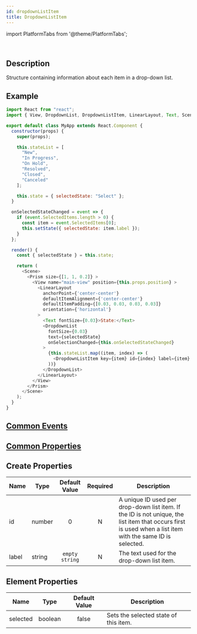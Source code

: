 ```yaml
---
id: dropdownListItem
title: DropdownListItem
---
```


import PlatformTabs from '@theme/PlatformTabs';

<PlatformTabs component='dropdownlistitem' />​

## Description

Structure containing information about each item in a drop-down list.

## Example

```javascript
import React from "react";
import { View, DropdownList, DropdownListItem, LinearLayout, Text, Scene, Prism } from "magic-script-components";

export default class MyApp extends React.Component {
  constructor(props) {
    super(props);

    this.stateList = [
      "New",
      "In Progress",
      "On Hold",
      "Resolved",
      "Closed",
      "Canceled"
    ];

    this.state = { selectedState: "Select" };
  }

  onSelectedStateChanged = event => {
    if (event.SelectedItems.length > 0) {
      const item = event.SelectedItems[0];
      this.setState({ selectedState: item.label });
    }
  };

  render() {
    const { selectedState } = this.state;

    return (
      <Scene>
        <Prism size={[1, 1, 0.2]} >
          <View name="main-view" position={this.props.position} >
            <LinearLayout
              anchorPoint={'center-center'}
              defaultItemAlignment={'center-center'}
              defaultItemPadding={[0.03, 0.03, 0.03, 0.03]}
              orientation={'horizontal'}
            >
              <Text fontSize={0.03}>State:</Text>
              <DropdownList
                fontSize={0.03}
                text={selectedState}
                onSelectionChanged={this.onSelectedStateChanged}
              >
                {this.stateList.map((item, index) => (
                  <DropdownListItem key={item} id={index} label={item} />
                ))}
              </DropdownList>
            </LinearLayout>
          </View>
        </Prism>
      </Scene>
    );
  }
}
```

## [Common Events](../events/CommonEvents.md)

## [Common Properties](../types/Properties.md)

## Create Properties

| Name  | Type   | Default Value  | Required | Description                                                                                                                                               |
| ----- | ------ | :------------: | :------: | --------------------------------------------------------------------------------------------------------------------------------------------------------- |
| id    | number |       0        |    N     | A unique ID used per drop-down list item. If the ID is not unique, the list item that occurs first is used when a list item with the same ID is selected. |
| label | string | `empty string` |    N     | The text used for the drop-down list item.                                                                                                                |

## Element Properties

| Name     | Type    | Default Value | Description                           |
| -------- | ------- | :-----------: | ------------------------------------- |
| selected | boolean |     false     | Sets the selected state of this item. |
